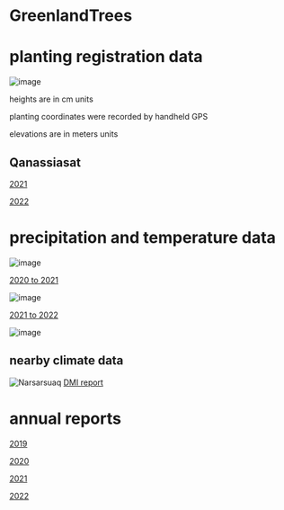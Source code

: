 # GreenlandTrees


# planting registration data

![image](https://github.com/jasonebox/GreenlandTrees/assets/32133350/a0238f1b-c165-4fb9-bb58-9976b387ffa2)

heights are in cm units

planting coordinates were recorded by handheld GPS

elevations are in meters units

## Qanassiasat

[2021](./geodata/2021_Qanassiasat_GreenlandTrees.csv)

[2022](./geodata/2022_Qanassiasat_GreenlandTrees.csv)

# precipitation and temperature data

![image](https://github.com/jasonebox/GreenlandTrees/assets/32133350/d432085f-a20a-4b00-88ad-982873e0e12a)

[2020 to 2021](./precipitation_temperature_gauge/QANASIASSAT_UTC_2020-2021.csv)

![image](https://github.com/jasonebox/GreenlandTrees/assets/32133350/c338c4a8-088d-4cd6-bce8-a3508a21ab80)

[2021 to 2022](./precipitation_temperature_gauge/QANASIASSAT_UTC_2021-2022.csv)

![image](https://github.com/jasonebox/GreenlandTrees/assets/32133350/4737e4e4-d3eb-4185-a7f9-ea576f0b6692)

## nearby climate data

![Narsarsuaq](https://github.com/jasonebox/GreenlandTrees/assets/32133350/7512a7d9-199b-4a34-8ab6-ccbce8f64b6b)
[DMI report]([./annual_reports/field_report_Greenland_Trees_2019.pdf](https://www.dmi.dk/fileadmin/Rapporter/2021/DMIRep21-04.pdf))

# annual reports

[2019](./annual_reports/field_report_Greenland_Trees_2019.pdf)

[2020](./annual_reports/field_report_Greenland_Trees_2020.pdf)

[2021](./annual_reports/field_report_Greenland_Trees_2021.pdf)

[2022](./annual_reports/field_report_Greenland_Trees_2022.pdf)
